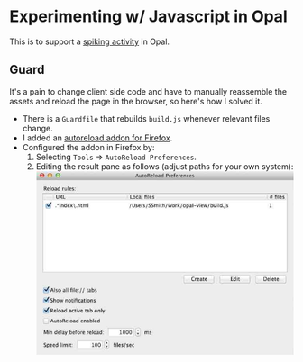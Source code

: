 # Experimenting w/ Javascript in Opal

This is to support a [spiking activity](https://www.pivotaltracker.com/story/show/77776990)
in Opal.

## Guard

It's a pain to change client side code and have to manually reassemble the assets and reload
the page in the browser, so here's how I solved it.

* There is a `Guardfile` that rebuilds `build.js` whenever relevant files change.
* I added an [autoreload addon for Firefox](https://addons.mozilla.org/en-us/firefox/addon/auto-reload/).
* Configured the addon in Firefox by:
     1.  Selecting `Tools` => `AutoReload Preferences`.
     1.  Editing the result pane as follows (adjust paths for your own system):
         ![AutoReload Configuration](docs/autoreload.jpg)
